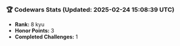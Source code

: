 ### 🏆 Codewars Stats (Updated: 2025-02-24 15:08:39 UTC)

- **Rank:** 8 kyu
- **Honor Points:** 3
- **Completed Challenges:** 1
